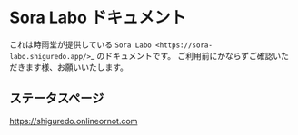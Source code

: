 # Sora Labo ドキュメント

これは時雨堂が提供している `Sora Labo <https://sora-labo.shiguredo.app/>`\_ のドキュメントです。
ご利用前にかならずご確認いただきます様、お願いいたします。

## ステータスページ

https://shiguredo.onlineornot.com
